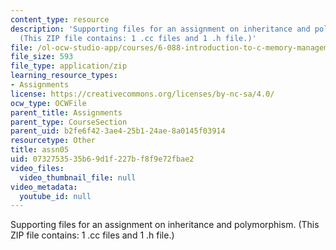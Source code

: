 ```yaml
---
content_type: resource
description: 'Supporting files for an assignment on inheritance and polymorphism.
  (This ZIP file contains: 1 .cc files and 1 .h file.)'
file: /ol-ocw-studio-app/courses/6-088-introduction-to-c-memory-management-and-c-object-oriented-programming-january-iap-2010/0732753535b69d1f227bf8f9e72fbae2_assn05.zip
file_size: 593
file_type: application/zip
learning_resource_types:
- Assignments
license: https://creativecommons.org/licenses/by-nc-sa/4.0/
ocw_type: OCWFile
parent_title: Assignments
parent_type: CourseSection
parent_uid: b2fe6f42-3ae4-25b1-24ae-8a0145f03914
resourcetype: Other
title: assn05
uid: 07327535-35b6-9d1f-227b-f8f9e72fbae2
video_files:
  video_thumbnail_file: null
video_metadata:
  youtube_id: null
---
```

Supporting files for an assignment on inheritance and polymorphism. (This ZIP file contains: 1 .cc files and 1 .h file.)